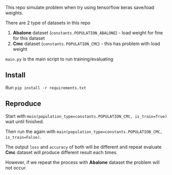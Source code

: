 This repo simulate problem when try using tensorflow keras save/load weights.

There are 2 type of datasets in this repo
1. **Abalone** dataset (`constants.POPULATION_ABALONE`) - load weight for fine for this dataset
2. **Cmc** dataset (`constants.POPULATION_CMC`) - this has problem with load weight

`main.py` is the main script to run training/evaluating

## Install
Run `pip install -r requirements.txt`

## Reproduce
Start with `main(population_type=constants.POPULATION_CMC, is_train=True)` wait until finished. 

Then run the again with `main(population_type=constants.POPULATION_CMC, is_train=False)`. 

The output `loss` and `accuracy` of both will be different and repeat evaluate **Cmc** dataset will produce different result each times.

However, if we repeat the process with **Abalone** dataset
the problem will not occur.








